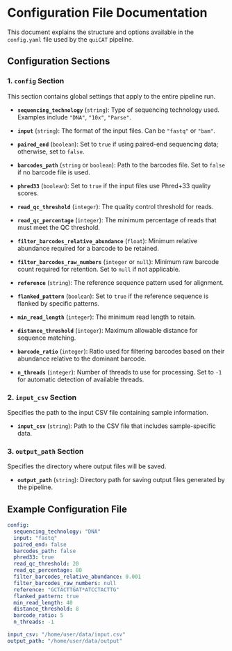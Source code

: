 # Configuration File Documentation

This document explains the structure and options available in the `config.yaml` file used by the `quiCAT` pipeline.

## Configuration Sections

### 1. `config` Section

This section contains global settings that apply to the entire pipeline run.

- **`sequencing_technology`** (`string`):
  Type of sequencing technology used. Examples include `"DNA"`, `"10x"`, `"Parse"`.

- **`input`** (`string`):
  The format of the input files. Can be `"fastq"` or `"bam"`.

- **`paired_end`** (`boolean`):
  Set to `true` if using paired-end sequencing data; otherwise, set to `false`.

- **`barcodes_path`** (`string` or `boolean`):
  Path to the barcodes file. Set to `false` if no barcode file is used.

- **`phred33`** (`boolean`):
  Set to `true` if the input files use Phred+33 quality scores.

- **`read_qc_threshold`** (`integer`):
  The quality control threshold for reads.

- **`read_qc_percentage`** (`integer`):
  The minimum percentage of reads that must meet the QC threshold.

- **`filter_barcodes_relative_abundance`** (`float`):
  Minimum relative abundance required for a barcode to be retained.

- **`filter_barcodes_raw_numbers`** (`integer` or `null`):
  Minimum raw barcode count required for retention. Set to `null` if not applicable.

- **`reference`** (`string`):
  The reference sequence pattern used for alignment.

- **`flanked_pattern`** (`boolean`):
  Set to `true` if the reference sequence is flanked by specific patterns.

- **`min_read_length`** (`integer`):
  The minimum read length to retain.

- **`distance_threshold`** (`integer`):
  Maximum allowable distance for sequence matching.

- **`barcode_ratio`** (`integer`):
  Ratio used for filtering barcodes based on their abundance relative to the dominant barcode.

- **`n_threads`** (`integer`):
  Number of threads to use for processing. Set to `-1` for automatic detection of available threads.

### 2. `input_csv` Section

Specifies the path to the input CSV file containing sample information.

- **`input_csv`** (`string`):
  Path to the CSV file that includes sample-specific data.

### 3. `output_path` Section

Specifies the directory where output files will be saved.

- **`output_path`** (`string`):
  Directory path for saving output files generated by the pipeline.

## Example Configuration File

```yaml
config:
  sequencing_technology: "DNA"
  input: "fastq"
  paired_end: false
  barcodes_path: false
  phred33: true
  read_qc_threshold: 20
  read_qc_percentage: 80
  filter_barcodes_relative_abundance: 0.001
  filter_barcodes_raw_numbers: null
  reference: "GCTACTTGAT*ATCCTACTTG"
  flanked_pattern: true
  min_read_length: 40
  distance_threshold: 8
  barcode_ratio: 5
  n_threads: -1

input_csv: "/home/user/data/input.csv"
output_path: "/home/user/data/output"
```
